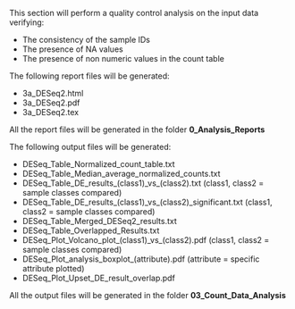 This section will perform a quality control analysis on the input data verifying:

* The consistency of the sample IDs
* The presence of NA values
* The presence of non numeric values in the count table

The following report files will be generated:

* 3a_DESeq2.html
* 3a_DESeq2.pdf
* 3a_DESeq2.tex

All the report files will be generated in the folder **0_Analysis_Reports**

The following output files will be generated:

* DESeq_Table_Normalized_count_table.txt
* DESeq_Table_Median_average_normalized_counts.txt
* DESeq_Table_DE_results_(class1)\_vs\_(class2).txt (class1, class2 = sample classes compared)
* DESeq_Table_DE_results_(class1)\_vs\_(class2)_significant.txt (class1, class2 = sample classes compared)
* DESeq_Table_Merged_DESeq2_results.txt
* DESeq_Table_Overlapped_Results.txt
* DESeq_Plot_Volcano_plot_(class1)\_vs\_(class2).pdf (class1, class2 = sample classes compared)
* DESeq_Plot_analysis_boxplot_(attribute).pdf (attribute = specific attribute plotted)
* DESeq_Plot_Upset_DE_result_overlap.pdf

All the output files will be generated in the folder **03_Count_Data_Analysis**